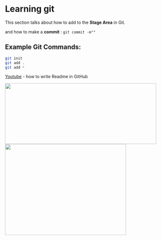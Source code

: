 # Learning git 
This section talks about how to add to the **Stage Area** in Git.

and how to make a **commit** : `git commit -m""`

## Example Git Commands:

```bash
git init
git add .
git add *
```
[Youtube](https://youtu.be/evz1LqEomTE?si=uKbEJfT5MTD6x4qJ) -  how to write Readme in GitHub

<dive>
<img src="https://github.com/user-attachments/assets/c8634bac-e0c0-4d06-a2da-c6a48126b5f8" width="500" height="200">
<img src="https://github.com/user-attachments/assets/f31abfc5-0b94-4dbf-b428-7fdfc280c1af" width="400" height="300">
<dive>
